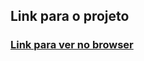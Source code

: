 <h2>Link para o projeto</h2>

<h3><a href="https://gabrielbaltar.github.io/PricingTable/">Link para ver no browser</a></h3>
